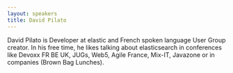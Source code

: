 ```yaml
---
layout: speakers
title: David Pilato
---
```

David Pilato is Developer at elastic and French spoken language User Group creator.
In his free time, he likes talking about elasticsearch in conferences like Devoxx FR BE UK, JUGs, Web5, Agile France, Mix-IT, Javazone or in companies (Brown Bag Lunches).
